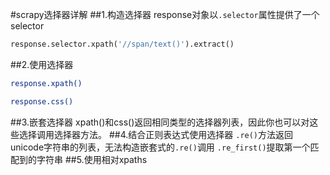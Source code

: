 #scrapy选择器详解
##1.构造选择器
response对象以```.selector```属性提供了一个selector
```python
response.selector.xpath('//span/text()').extract()
```
##2.使用选择器
```bash
response.xpath()

response.css()
```
##3.嵌套选择器
xpath()和css()返回相同类型的选择器列表，因此你也可以对这些选择调用选择器方法。
##4.结合正则表达式使用选择器
```.re()```方法返回unicode字符串的列表，无法构造嵌套式的```.re()```调用
```.re_first()```提取第一个匹配到的字符串
##5.使用相对xpaths

